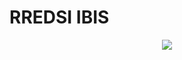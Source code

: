 # RREDSI IBIS
<p align="center"><a href="https://laravel.com" target="_blank"><img src="https://github.com/carincon93/rredsi-ibis/blob/main/public/images/399157ef-4d9c-4c78-bee7-6af681e5f120.gif"></a></p>
